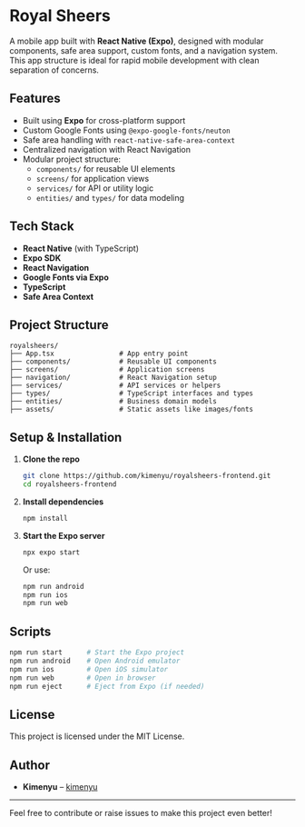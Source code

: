 # Royal Sheers

A mobile app built with **React Native (Expo)**, designed with modular components, safe area support, custom fonts, and a navigation system. This app structure is ideal for rapid mobile development with clean separation of concerns.

## Features

- Built using **Expo** for cross-platform support
- Custom Google Fonts using `@expo-google-fonts/neuton`
- Safe area handling with `react-native-safe-area-context`
- Centralized navigation with React Navigation
- Modular project structure:
  - `components/` for reusable UI elements
  - `screens/` for application views
  - `services/` for API or utility logic
  - `entities/` and `types/` for data modeling

## Tech Stack

- **React Native** (with TypeScript)
- **Expo SDK**
- **React Navigation**
- **Google Fonts via Expo**
- **TypeScript**
- **Safe Area Context**

## Project Structure

```
royalsheers/
├── App.tsx                # App entry point
├── components/            # Reusable UI components
├── screens/               # Application screens
├── navigation/            # React Navigation setup
├── services/              # API services or helpers
├── types/                 # TypeScript interfaces and types
├── entities/              # Business domain models
├── assets/                # Static assets like images/fonts
```

## Setup & Installation

1. **Clone the repo**

   ```bash
   git clone https://github.com/kimenyu/royalsheers-frontend.git
   cd royalsheers-frontend
   ```

2. **Install dependencies**

   ```bash
   npm install
   ```

3. **Start the Expo server**

   ```bash
   npx expo start
   ```

   Or use:

   ```bash
   npm run android
   npm run ios
   npm run web
   ```

##  Scripts

```bash
npm run start      # Start the Expo project
npm run android    # Open Android emulator
npm run ios        # Open iOS simulator
npm run web        # Open in browser
npm run eject      # Eject from Expo (if needed)
```

##  License

This project is licensed under the MIT License.

##  Author

- **Kimenyu** – [kimenyu](https://github.com/kimenyu)

---

Feel free to contribute or raise issues to make this project even better!
